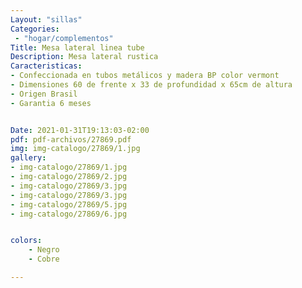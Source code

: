 ```yaml
---
Layout: "sillas"
Categories:
 - "hogar/complementos"
Title: Mesa lateral linea tube 
Description: Mesa lateral rustica
Caracteristicas: 
- Confeccionada en tubos metálicos y madera BP color vermont
- Dimensiones 60 de frente x 33 de profundidad x 65cm de altura
- Origen Brasil 
- Garantia 6 meses


Date: 2021-01-31T19:13:03-02:00
pdf: pdf-archivos/27869.pdf
img: img-catalogo/27869/1.jpg
gallery: 
- img-catalogo/27869/1.jpg
- img-catalogo/27869/2.jpg
- img-catalogo/27869/3.jpg
- img-catalogo/27869/3.jpg
- img-catalogo/27869/5.jpg
- img-catalogo/27869/6.jpg


colors:
    - Negro
    - Cobre

---
```

